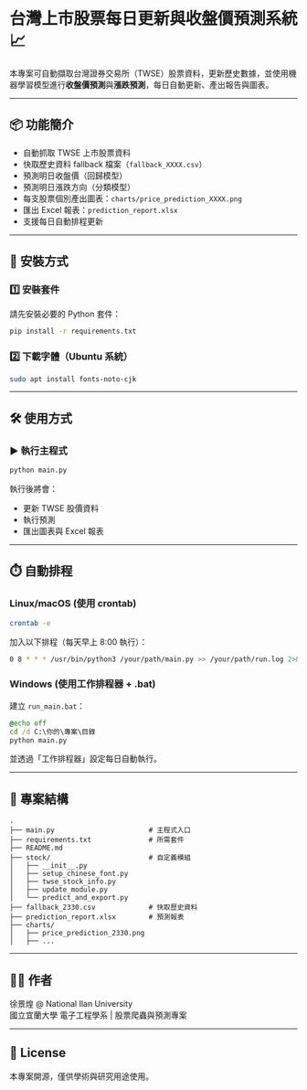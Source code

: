 
# 台灣上市股票每日更新與收盤價預測系統 📈

本專案可自動擷取台灣證券交易所（TWSE）股票資料，更新歷史數據，並使用機器學習模型進行**收盤價預測**與**漲跌預測**，每日自動更新、產出報告與圖表。

---

## 📦 功能簡介

- 自動抓取 TWSE 上市股票資料
- 快取歷史資料 fallback 檔案（`fallback_XXXX.csv`）
- 預測明日收盤價（回歸模型）
- 預測明日漲跌方向（分類模型）
- 每支股票個別產出圖表：`charts/price_prediction_XXXX.png`
- 匯出 Excel 報表：`prediction_report.xlsx`
- 支援每日自動排程更新

---

## 🚀 安裝方式

### 1️⃣ 安裝套件

請先安裝必要的 Python 套件：

```bash
pip install -r requirements.txt
```

### 2️⃣ 下載字體（Ubuntu 系統）

```bash
sudo apt install fonts-noto-cjk
```

---

## 🛠️ 使用方式

### ▶️ 執行主程式

```bash
python main.py
```

執行後將會：
- 更新 TWSE 股價資料
- 執行預測
- 匯出圖表與 Excel 報表

---

## ⏱️ 自動排程

### Linux/macOS (使用 crontab)

```bash
crontab -e
```

加入以下排程（每天早上 8:00 執行）：

```bash
0 8 * * * /usr/bin/python3 /your/path/main.py >> /your/path/run.log 2>&1
```

### Windows (使用工作排程器 + .bat)

建立 `run_main.bat`：

```bat
@echo off
cd /d C:\你的\專案\目錄
python main.py
```

並透過「工作排程器」設定每日自動執行。

---

## 📁 專案結構

```
.
├── main.py                       # 主程式入口
├── requirements.txt              # 所需套件
├── README.md
├── stock/                        # 自定義模組
│   ├── __init__.py
│   ├── setup_chinese_font.py
│   ├── twse_stock_info.py
│   ├── update_module.py
│   └── predict_and_export.py
├── fallback_2330.csv             # 快取歷史資料
├── prediction_report.xlsx        # 預測報表
├── charts/
│   ├── price_prediction_2330.png
│   ├── ...
```

---

## 👨‍💻 作者

徐景煌 @ National Ilan University  
國立宜蘭大學 電子工程學系 | 股票爬蟲與預測專案

---

## 📜 License

本專案開源，僅供學術與研究用途使用。
